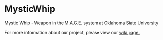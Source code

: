 # MysticWhip
Mystic Whip - Weapon in the M.A.G.E. system at Oklahoma State University

For more information about our project, please view our [wiki page.](https://github.com/Jacob-Dixon/MysticWhip/wiki)
